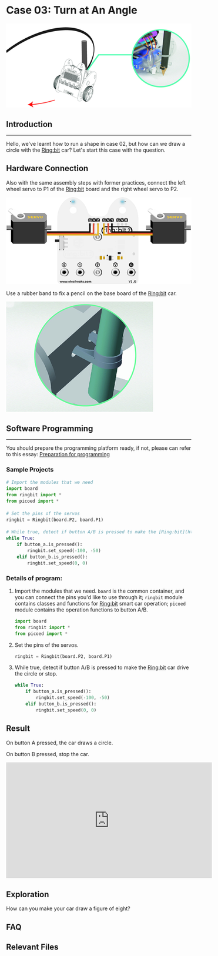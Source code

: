 # Case 03: Turn at An Angle

![](./images/case03.png)

## Introduction
---

Hello, we've learnt how to run a shape in case 02, but how can we draw a circle with the [Ring:bit](https://www.elecfreaks.com/elecfreaks-micro-bit-ring-bit-v2-car-kit-without-micro-bit-board.html) car? Let's start this case with the question. 

## Hardware Connection

Also with the same assembly steps with former practices, connect the left wheel servo to P1 of the [Ring:bit](https://www.elecfreaks.com/elecfreaks-micro-bit-ring-bit-v2-car-kit-without-micro-bit-board.html) board and the right wheel servo to P2.

![](./images/case.png)

Use a rubber band to fix a pencil on the base board of the [Ring:bit](https://www.elecfreaks.com/elecfreaks-micro-bit-ring-bit-v2-car-kit-without-micro-bit-board.html) car.

![](./images/case0301.png)

## Software Programming

---

You should prepare the programming platform ready, if not, please can refer to this essay: [Preparation for programming](https://www.yuque.com/elecfreaks-learn/picoed/gxro38)

### Sample Projects

```python
# Import the modules that we need
import board
from ringbit import *
from picoed import *

# Set the pins of the servos
ringbit = Ringbit(board.P2, board.P1)

# While true, detect if button A/B is pressed to make the [Ring:bit](https://www.elecfreaks.com/elecfreaks-micro-bit-ring-bit-v2-car-kit-without-micro-bit-board.html) car drive the circle or stop. 
while True:
    if button_a.is_pressed():
        ringbit.set_speed(-100, -50)
    elif button_b.is_pressed():
        ringbit.set_speed(0, 0)

```

### Details of program:

1. Import the modules that we need. `board` is the common container, and you can connect the pins you'd like to use through it; `ringbit` module contains classes and functions for [Ring:bit](https://www.elecfreaks.com/elecfreaks-micro-bit-ring-bit-v2-car-kit-without-micro-bit-board.html) smart car operation;  `picoed` module contains the operation functions to button A/B. 

   ```python
   import board
   from ringbit import *
   from picoed import *
   ```

2. Set the pins of the servos.

   ```python
   ringbit = Ringbit(board.P2, board.P1)
   ```

3. While true, detect if button A/B is pressed to make the [Ring:bit](https://www.elecfreaks.com/elecfreaks-micro-bit-ring-bit-v2-car-kit-without-micro-bit-board.html) car drive the circle or stop. 

   ```python
   while True:
       if button_a.is_pressed():
           ringbit.set_speed(-100, -50)
       elif button_b.is_pressed():
           ringbit.set_speed(0, 0)
   ```

   

## Result

On button A pressed, the car draws a circle.

On button B pressed, stop the car.

<iframe width="560" height="315" src="https://www.youtube.com/embed/fEO9EPXERHM" title="YouTube video player" frameborder="0" allow="accelerometer; autoplay; clipboard-write; encrypted-media; gyroscope; picture-in-picture" allowfullscreen></iframe>

## Exploration

How can you make your car draw a figure of eight?

## FAQ

## Relevant Files
